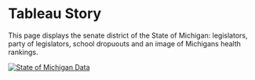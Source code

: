 <!DOCTYPE html> 
<html> 

<title>AAssignment 6</title> 

<body> 
 
<h1>Tableau Story</h1> 
<p>This page displays the senate district of the State of Michigan: legislators, party of legislators, school dropuouts and an image of Michigans health rankings.</p> 
 
 <div class='tableauPlaceholder' id='viz1680894481834' style='position: relative'><noscript><a href='#'><img alt='State of  Michigan Data ' src='https:&#47;&#47;public.tableau.com&#47;static&#47;images&#47;As&#47;Assign6_16808936245000&#47;StateofMichiganData&#47;1_rss.png' style='border: none' /></a></noscript><object class='tableauViz'  style='display:none;'><param name='host_url' value='https%3A%2F%2Fpublic.tableau.com%2F' /> <param name='embed_code_version' value='3' /> <param name='site_root' value='' /><param name='name' value='Assign6_16808936245000&#47;StateofMichiganData' /><param name='tabs' value='no' /><param name='toolbar' value='yes' /><param name='static_image' value='https:&#47;&#47;public.tableau.com&#47;static&#47;images&#47;As&#47;Assign6_16808936245000&#47;StateofMichiganData&#47;1.png' /> <param name='animate_transition' value='yes' /><param name='display_static_image' value='yes' /><param name='display_spinner' value='yes' /><param name='display_overlay' value='yes' /><param name='display_count' value='yes' /><param name='language' value='en-US' /><param name='filter' value='publish=yes' /></object></div>                <script type='text/javascript'>                    var divElement = document.getElementById('viz1680894481834');                    var vizElement = divElement.getElementsByTagName('object')[0];                    vizElement.style.width='1016px';vizElement.style.height='991px';                    var scriptElement = document.createElement('script');                    scriptElement.src = 'https://public.tableau.com/javascripts/api/viz_v1.js';                    vizElement.parentNode.insertBefore(scriptElement, vizElement);                </script>
 
</body> 
</html> 
